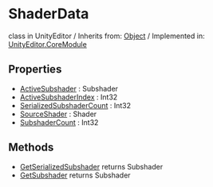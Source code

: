 # ShaderData
class in UnityEditor
 / Inherits from: <a href="https://docs.unity3d.com/6000.0/Documentation/ScriptReference/Object.html">Object</a> / Implemented in: <a href="https://docs.unity3d.com/6000.0/Documentation/ScriptReference/UnityEditor.CoreModule.html">UnityEditor.CoreModule</a>

## Properties
- <a href="https://docs.unity3d.com/6000.0/Documentation/ScriptReference/ShaderData-ActiveSubshader.html">ActiveSubshader</a> : Subshader
- <a href="https://docs.unity3d.com/6000.0/Documentation/ScriptReference/ShaderData-ActiveSubshaderIndex.html">ActiveSubshaderIndex</a> : Int32
- <a href="https://docs.unity3d.com/6000.0/Documentation/ScriptReference/ShaderData-SerializedSubshaderCount.html">SerializedSubshaderCount</a> : Int32
- <a href="https://docs.unity3d.com/6000.0/Documentation/ScriptReference/ShaderData-SourceShader.html">SourceShader</a> : Shader
- <a href="https://docs.unity3d.com/6000.0/Documentation/ScriptReference/ShaderData-SubshaderCount.html">SubshaderCount</a> : Int32

## Methods
- <a href="https://docs.unity3d.com/6000.0/Documentation/ScriptReference/ShaderData.GetSerializedSubshader.html">GetSerializedSubshader</a> returns Subshader
- <a href="https://docs.unity3d.com/6000.0/Documentation/ScriptReference/ShaderData.GetSubshader.html">GetSubshader</a> returns Subshader
